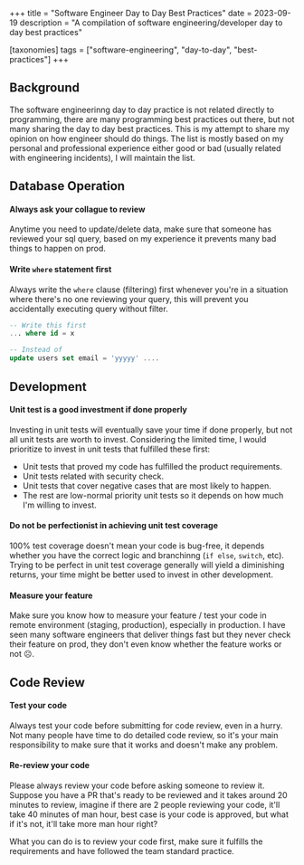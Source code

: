 +++
title = "Software Engineer Day to Day Best Practices"
date = 2023-09-19
description = "A compilation of software engineering/developer day to day best practices"

[taxonomies]
tags = ["software-engineering", "day-to-day", "best-practices"]
+++

## Background
The software engineerinng day to day practice is not related directly to programming, there are
many programming best practices out there, but not many sharing the day to day best practices.
This is my attempt to share my opinion on how engineer should do things.
The list is mostly based on my personal and professional
experience either good or bad (usually related with engineering incidents), I will maintain the list.


## Database Operation
#### Always ask your collague to review
Anytime you need to update/delete data, make sure that someone has reviewed your sql query,
based on my experience it prevents many bad things to happen on prod.

#### Write `where` statement first
Always write the `where` clause (filtering) first whenever you're in a situation where there's no one reviewing your query,
this will prevent you accidentally executing query without filter.
```sql
-- Write this first
... where id = x

-- Instead of
update users set email = 'yyyyy' ....
```

## Development
#### Unit test is a good investment if done properly
Investing in unit tests will eventually save your time if done properly, but not all
unit tests are worth to invest. Considering the limited time, I would prioritize to invest
in unit tests that fulfilled these first:
* Unit tests that proved my code has fulfilled the product requirements.
* Unit tests related with security check.
* Unit tests that cover negative cases that are most likely to happen.
* The rest are low-normal priority unit tests so it depends on how much I'm willing to invest.

#### Do not be perfectionist in achieving unit test coverage
100% test coverage doesn't mean your code is bug-free, it depends whether you have the correct
logic and branchinng (`if else`, `switch`, etc). Trying to be perfect in unit test coverage generally
will yield a diminishing returns, your time might be better used to invest in other
development.

#### Measure your feature
Make sure you know how to measure your feature / test your code in remote environment (staging, production),
especially in production. I have seen many software engineers that deliver things fast but
they never check their feature on prod, they don't even know whether the feature
works or not ☹️.


## Code Review
#### Test your code
Always test your code before submitting for code review, even in a hurry. Not many
people have time to do detailed code review, so it's your main responsibility to
make sure that it works and doesn't make any problem.


#### Re-review your code
Please always review your code before asking someone to review it. Suppose you have
a PR that's ready to be reviewed and it takes around 20 minutes to review,
imagine if there are 2 people reviewing your code, it'll take 40 minutes of man hour,
best case is your code is approved, but what if it's not, it'll take more man hour right?

What you can do is to review your code first, make sure it fulfills the requirements and
have followed the team standard practice.
